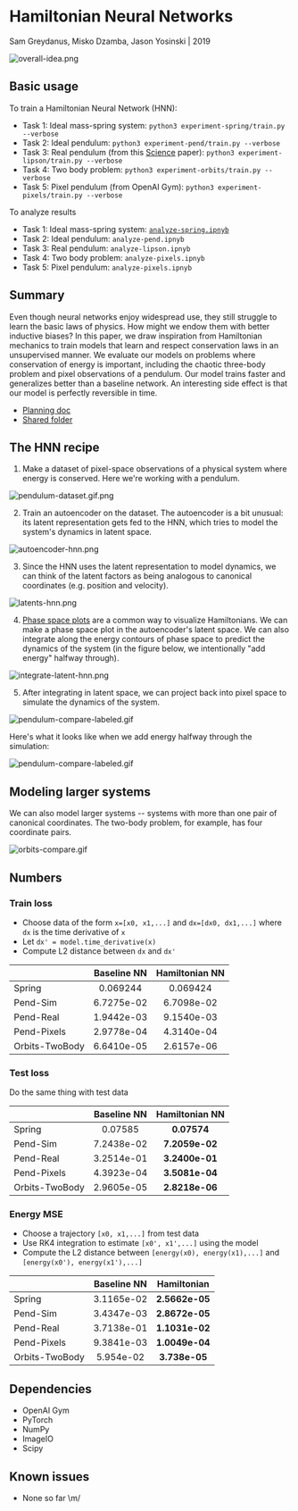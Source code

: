 Hamiltonian Neural Networks
=======
Sam Greydanus, Misko Dzamba, Jason Yosinski | 2019

![overall-idea.png](static/overall-idea.png)

Basic usage
--------

To train a Hamiltonian Neural Network (HNN):
 * Task 1: Ideal mass-spring system: `python3 experiment-spring/train.py --verbose`
 * Task 2: Ideal pendulum: `python3 experiment-pend/train.py --verbose`
 * Task 3: Real pendulum (from this [Science](http://science.sciencemag.org/content/324/5923/81) paper): `python3 experiment-lipson/train.py --verbose`
 * Task 4: Two body problem: `python3 experiment-orbits/train.py --verbose`
 * Task 5: Pixel pendulum (from OpenAI Gym): `python3 experiment-pixels/train.py --verbose`

To analyze results
 * Task 1: Ideal mass-spring system: [`analyze-spring.ipnyb`](./analyze-spring.ipnyb)
 * Task 2: Ideal pendulum: `analyze-pend.ipnyb`
 * Task 3: Real pendulum: `analyze-lipson.ipnyb`
 * Task 4: Two body problem: `analyze-pixels.ipnyb`
 * Task 5: Pixel pendulum: `analyze-pixels.ipnyb`

Summary
--------

Even though neural networks enjoy widespread use, they still struggle to learn the basic laws of physics. How might we endow them with better inductive biases? In this paper, we draw inspiration from Hamiltonian mechanics to train models that learn and respect conservation laws in an unsupervised manner. We evaluate our models on problems where conservation of energy is important, including the chaotic three-body problem and pixel observations of a pendulum. Our model trains faster and generalizes better than a baseline network. An interesting side effect is that our model is perfectly reversible in time.

 * [Planning doc](https://docs.google.com/document/d/1WLprq600etYrqc51GLm5uTd2sTBeMYB5MUakJigCSEw/edit)
 * [Shared folder](https://drive.google.com/open?id=1869p7KJfOV5rI5HflTb7DmdnuSNbMyFU)


The HNN recipe
--------

1. Make a dataset of pixel-space observations of a physical system where energy is conserved. Here we're working with a pendulum.

![pendulum-dataset.gif.png](static/pendulum-dataset.gif.png)

2. Train an autoencoder on the dataset. The autoencoder is a bit unusual: its latent representation gets fed to the HNN, which tries to model the system's dynamics in latent space.

![autoencoder-hnn.png](static/autoencoder-hnn.png)

3. Since the HNN uses the latent representation to model dynamics, we can think of the latent factors as being analogous to canonical coordinates (e.g. position and velocity).

![latents-hnn.png](static/latents-hnn.png)

4. [Phase space plots](https://en.wikiversity.org/wiki/Advanced_Classical_Mechanics/Phase_Space) are a common way to visualize Hamiltonians. We can make a phase space plot in the autoencoder's latent space. We can also integrate along the energy contours of phase space to predict the dynamics of the system (in the figure below, we intentionally "add energy" halfway through).

![integrate-latent-hnn.png](static/integrate-latent-hnn.png)

5. After integrating in latent space, we can project back into pixel space to simulate the dynamics of the system.

![pendulum-compare-labeled.gif](static/pendulum-compare-labeled.gif)

Here's what it looks like when we add energy halfway through the simulation:

![pendulum-compare-labeled.gif](static/pendulum-addenergy-labeled.gif)

Modeling larger systems
--------

We can also model larger systems -- systems with more than one pair of canonical coordinates. The two-body problem, for example, has four coordinate pairs.

![orbits-compare.gif](static/orbits-compare.gif)


Numbers
--------

### Train loss
* Choose data of the form `x=[x0, x1,...]` and `dx=[dx0, dx1,...]` where `dx` is the time derivative of `x`
* Let `dx' = model.time_derivative(x)`
* Compute L2 distance between `dx` and `dx'`

|               | Baseline NN 			| Hamiltonian NN 	|
| ------------- | :-------------------: | :---------------: |
| Spring 		|  	0.069244    	| 0.069424 			|
| Pend-Sim 		|   6.7275e-02  	| 6.7098e-02 		|
| Pend-Real		|   1.9442e-03   	| 9.1540e-03 		|
| Pend-Pixels	|   2.9778e-04   	| 4.3140e-04 	 	|
| Orbits-TwoBody|   6.6410e-05  	| 2.6157e-06		|


### Test loss
Do the same thing with test data

|               | Baseline NN 			| Hamiltonian NN 	|
| ------------- | :-------------------: | :---------------: |
| Spring 		|  	0.07585    	  		| **0.07574** 		|
| Pend-Sim 		|   7.2438e-02 			| **7.2059e-02** 	|
| Pend-Real		|   3.2514e-01   		| **3.2400e-01** 	|
| Pend-Pixels	|   4.3923e-04   		| **3.5081e-04**  	|
| Orbits-TwoBody|   2.9605e-05  	 	| **2.8218e-06** 	|

### Energy MSE
* Choose a trajectory `[x0, x1,...]` from test data
* Use RK4 integration to estimate `[x0', x1',...]` using the model
* Compute the L2 distance between `[energy(x0), energy(x1),...]` and `[energy(x0'), energy(x1'),...]`

|               | Baseline NN 			| Hamiltonian 		|
| ------------- | :-------------------:	| :---------------:	|
| Spring 		| 3.1165e-02			| **2.5662e-05** 	|
| Pend-Sim 		| 3.4347e-03			| **2.8672e-05** 	|
| Pend-Real		| 3.7138e-01			| **1.1031e-02**	|
| Pend-Pixels	| 9.3841e-03   			| **1.0049e-04** 	|
| Orbits-TwoBody| 5.954e-02   			| **3.738e-05** 	|


Dependencies
--------
 * OpenAI Gym
 * PyTorch
 * NumPy
 * ImageIO
 * Scipy

Known issues
--------
 * None so far \m/